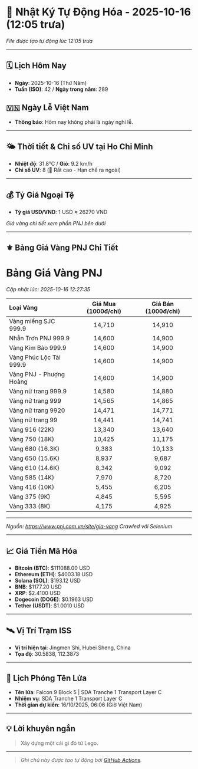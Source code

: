 # 🚀 Nhật Ký Tự Động Hóa - 2025-10-16 (12:05 trưa)

*File được tạo tự động lúc 12:05 trưa*

---
<!-- CALENDAR-MODULE -->
## 🗓️ Lịch Hôm Nay
- **Ngày**: 2025-10-16 (Thứ Năm)
- **Tuần (ISO)**: 42 / **Ngày trong năm**: 289

<!-- HOLIDAY-MODULE -->
## 🇻🇳 Ngày Lễ Việt Nam
- **Thông báo**: Hôm nay không phải là ngày nghỉ lễ.

---
<!-- WEATHER-UV-MODULE -->
## 🌤️ Thời tiết & Chỉ số UV tại Ho Chi Minh
- **Nhiệt độ**: 31.8°C / **Gió**: 9.2 km/h
- **Chỉ số UV**: 8 (🔴 Rất cao - Hạn chế ra ngoài)

---
<!-- FINANCE-MODULE -->
## 💰 Tỷ Giá Ngoại Tệ
- **Tỷ giá USD/VND**: 1 USD ≈ 26270 VND

*Giá vàng chi tiết xem phần PNJ bên dưới*

---
<!-- PNJ-GOLD-MODULE -->
## ⚜️ Bảng Giá Vàng PNJ Chi Tiết

# Bảng Giá Vàng PNJ
*Cập nhật lúc: 2025-10-16 12:27:35*

| Loại Vàng | Giá Mua (1000đ/chỉ) | Giá Bán (1000đ/chỉ) |
|:---|:---:|:---:|
| Vàng miếng SJC 999.9 | 14,710 | 14,910 |
| Nhẫn Trơn PNJ 999.9 | 14,600 | 14,900 |
| Vàng Kim Bảo 999.9 | 14,600 | 14,900 |
| Vàng Phúc Lộc Tài 999.9 | 14,600 | 14,900 |
| Vàng PNJ - Phượng Hoàng | 14,600 | 14,900 |
| Vàng nữ trang 999.9 | 14,580 | 14,880 |
| Vàng nữ trang 999 | 14,565 | 14,865 |
| Vàng nữ trang 9920 | 14,471 | 14,771 |
| Vàng nữ trang 99 | 14,441 | 14,741 |
| Vàng 916 (22K) | 13,340 | 13,640 |
| Vàng 750 (18K) | 10,425 | 11,175 |
| Vàng 680 (16.3K) | 9,383 | 10,133 |
| Vàng 650 (15.6K) | 8,937 | 9,687 |
| Vàng 610 (14.6K) | 8,342 | 9,092 |
| Vàng 585 (14K) | 7,970 | 8,720 |
| Vàng 416 (10K) | 5,455 | 6,205 |
| Vàng 375 (9K) | 4,845 | 5,595 |
| Vàng 333 (8K) | 4,175 | 4,925 |

---
*Nguồn: https://www.pnj.com.vn/site/gia-vang*
*Crawled với Selenium*

---
<!-- CRYPTO-MODULE -->
## 📈 Giá Tiền Mã Hóa
- **Bitcoin (BTC)**: $111088.00 USD
- **Ethereum (ETH)**: $4003.18 USD
- **Solana (SOL)**: $193.12 USD
- **BNB**: $1177.20 USD
- **XRP**: $2.4100 USD
- **Dogecoin (DOGE)**: $0.1963 USD
- **Tether (USDT)**: $1.0010 USD

---
<!-- ISS-MODULE -->
## 🛰️ Vị Trí Trạm ISS
- **Vị trí hiện tại**: Jingmen Shi, Hubei Sheng, China
- **Tọa độ**: 30.5838, 112.3873

---
<!-- LAUNCH-MODULE -->
## 🚀 Lịch Phóng Tên Lửa
- **Tên lửa**: Falcon 9 Block 5 | SDA Tranche 1 Transport Layer C
- **Nhiệm vụ**: SDA Tranche 1 Transport Layer C
- **Thời gian dự kiến**: 16/10/2025, 06:06 (Giờ Việt Nam)

---
<!-- ADVICE-MODULE -->
## 💡 Lời khuyên ngắn
> Xây dựng một cái gì đó từ Lego.

---
<!-- FOOTER-MODULE -->
> *Ghi chú này được tạo tự động bởi [GitHub Actions](https://github.com/features/actions).*
